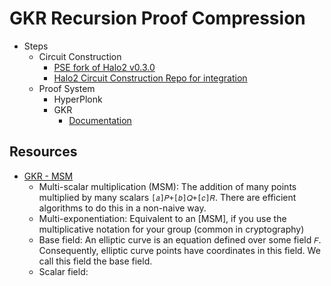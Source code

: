 # GKR Recursion Proof Compression

- Steps
  - Circuit Construction
    - [PSE fork of Halo2 v0.3.0](https://github.com/privacy-scaling-explorations/halo2/tree/v0.3.0/halo2)
    - [Halo2 Circuit Construction Repo for integration](https://github.com/poly-layer/halo2)
  - Proof System
    - HyperPlonk
    - GKR
      - [Documentation](./gkr/Readme.md)

## Resources
- [GKR - MSM](https://github.com/morgana-proofs/GKR-MSM)
  - Multi-scalar multiplication (MSM): The addition of many points multiplied by many scalars `[𝑎]𝑃+[𝑏]𝑄+[𝑐]𝑅`. There are efficient algorithms to do this in a non-naive way.
  - Multi-exponentiation: Equivalent to an [MSM], if you use the multiplicative notation for your group (common in cryptography)
  - Base field: An elliptic curve is an equation defined over some field `𝐹`. Consequently, elliptic curve points have coordinates in this field. We call this field the base field.
  - Scalar field: 